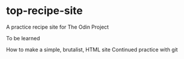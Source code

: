 # top-recipe-site
A practice recipe site for The Odin Project

To be learned

How to make a simple, brutalist, HTML site
Continued practice with git

